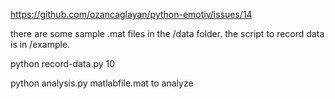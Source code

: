 https://github.com/ozancaglayan/python-emotiv/issues/14

there are some sample .mat files in the /data folder. the script to record data is in /example.

python record-data.py 10

python analysis.py matlabfile.mat to analyze
